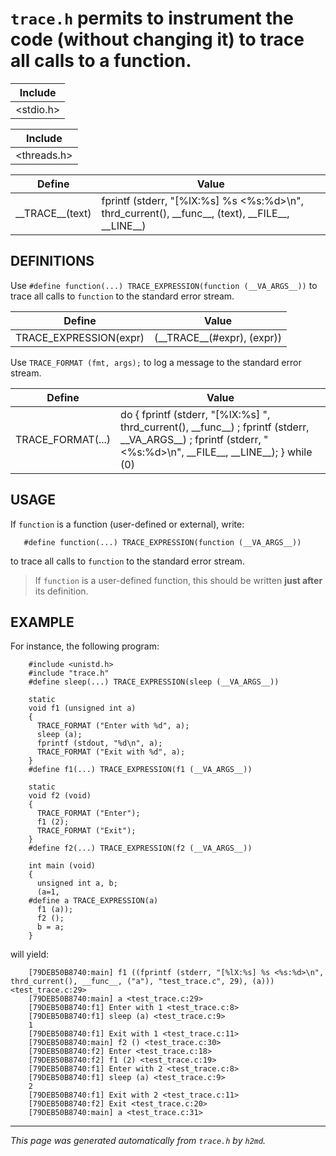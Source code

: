 # `trace.h` permits to instrument the code (without changing it) to trace all calls to a function.



| Include |
| - |
| <stdio.h> |


| Include |
| - |
| <threads.h> |


| Define | Value |
| - | - |
| \_\_TRACE\_\_(text) | fprintf (stderr, "[%lX:%s] %s <%s:%d>\\n", thrd\_current(), \_\_func\_\_, (text), \_\_FILE\_\_, \_\_LINE\_\_) |

## DEFINITIONS
Use `#define function(...) TRACE_EXPRESSION(function (__VA_ARGS__))` to trace all calls to `function` to the standard error stream.



| Define | Value |
| - | - |
| TRACE\_EXPRESSION(expr) | (\_\_TRACE\_\_(#expr), (expr)) |

Use `TRACE_FORMAT (fmt, args);` to log a message to the standard error stream.



| Define | Value |
| - | - |
| TRACE\_FORMAT(...) | do { fprintf (stderr, "[%lX:%s] ", thrd\_current(), \_\_func\_\_) ; fprintf (stderr, \_\_VA\_ARGS\_\_) ; fprintf (stderr, " <%s:%d>\\n", \_\_FILE\_\_, \_\_LINE\_\_); } while (0) |


## USAGE
If `function` is a function (user-defined or external), write:

	   #define function(...) TRACE_EXPRESSION(function (__VA_ARGS__))

to trace all calls to `function` to the standard error stream.


> If `function` is a user-defined function, this should be written **just after** its definition.



## EXAMPLE
For instance, the following program:

	    #include <unistd.h>
	    #include "trace.h"
	    #define sleep(...) TRACE_EXPRESSION(sleep (__VA_ARGS__))

	    static
	    void f1 (unsigned int a)
	    {
	      TRACE_FORMAT ("Enter with %d", a);
	      sleep (a);
	      fprintf (stdout, "%d\n", a);
	      TRACE_FORMAT ("Exit with %d", a);
	    }
	    #define f1(...) TRACE_EXPRESSION(f1 (__VA_ARGS__))

	    static
	    void f2 (void)
	    {
	      TRACE_FORMAT ("Enter");
	      f1 (2);
	      TRACE_FORMAT ("Exit");
	    }
	    #define f2(...) TRACE_EXPRESSION(f2 (__VA_ARGS__))

	    int main (void)
	    {
	      unsigned int a, b;
	      (a=1,
	    #define a TRACE_EXPRESSION(a)
	      f1 (a));
	      f2 ();
	      b = a;
	    }

will yield:

	    [79DEB50B8740:main] f1 ((fprintf (stderr, "[%lX:%s] %s <%s:%d>\n", thrd_current(), __func__, ("a"), "test_trace.c", 29), (a))) <test_trace.c:29>
	    [79DEB50B8740:main] a <test_trace.c:29>
	    [79DEB50B8740:f1] Enter with 1 <test_trace.c:8>
	    [79DEB50B8740:f1] sleep (a) <test_trace.c:9>
	    1
	    [79DEB50B8740:f1] Exit with 1 <test_trace.c:11>
	    [79DEB50B8740:main] f2 () <test_trace.c:30>
	    [79DEB50B8740:f2] Enter <test_trace.c:18>
	    [79DEB50B8740:f2] f1 (2) <test_trace.c:19>
	    [79DEB50B8740:f1] Enter with 2 <test_trace.c:8>
	    [79DEB50B8740:f1] sleep (a) <test_trace.c:9>
	    2
	    [79DEB50B8740:f1] Exit with 2 <test_trace.c:11>
	    [79DEB50B8740:f2] Exit <test_trace.c:20>
	    [79DEB50B8740:main] a <test_trace.c:31>

	

-----
*This page was generated automatically from `trace.h` by `h2md`.*
